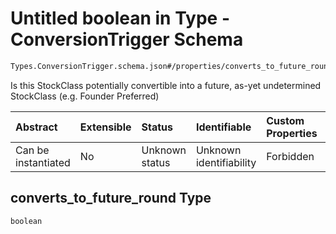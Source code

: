 # Untitled boolean in Type - ConversionTrigger Schema

```txt
Types.ConversionTrigger.schema.json#/properties/converts_to_future_round
```

Is this StockClass potentially convertible into a future, as-yet undetermined StockClass (e.g. Founder Preferred)

| Abstract            | Extensible | Status         | Identifiable            | Custom Properties | Additional Properties | Access Restrictions | Defined In                                                                                          |
| :------------------ | :--------- | :------------- | :---------------------- | :---------------- | :-------------------- | :------------------ | :-------------------------------------------------------------------------------------------------- |
| Can be instantiated | No         | Unknown status | Unknown identifiability | Forbidden         | Allowed               | none                | [ConversionTrigger.schema.json*](../out/types/ConversionTrigger.schema.json "open original schema") |

## converts_to_future_round Type

`boolean`

